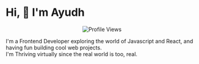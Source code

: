 # Hi, :wave: I'm Ayudh

<p align="center">
  <img src="https://komarev.com/ghpvc/?username=makersmecca&color=789DBC&base=1093" alt="Profile Views" />
</p>

I'm a Frontend Developer exploring the world of Javascript and React, and having fun building cool web projects.</br>
I'm Thriving virtually since the real world is too, real.
